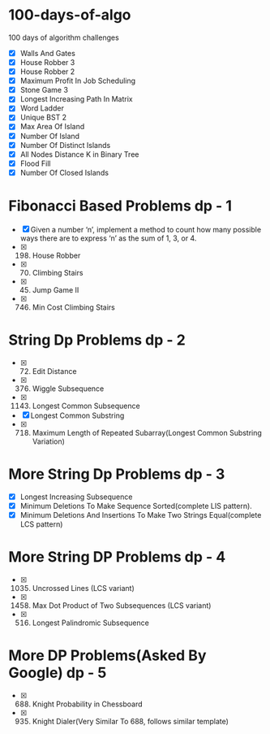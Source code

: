 # 100-days-of-algo
100 days of algorithm challenges<br>
- [x] Walls And Gates
- [x] House Robber 3
- [x] House Robber 2
- [x] Maximum Profit In Job Scheduling
- [x] Stone Game 3
- [x] Longest Increasing Path In Matrix
- [x] Word Ladder
- [x] Unique BST 2
- [x] Max Area Of Island
- [x] Number Of Island 
- [x] Number Of Distinct Islands 
- [x] All Nodes Distance K in Binary Tree
- [x] Flood Fill
- [x] Number Of Closed Islands
# Fibonacci Based Problems dp - 1
- [x] Given a number ‘n’, implement a method to count how many possible ways there are to express ‘n’ as the sum of 1, 3, or 4.
- [x] 198. House Robber
- [x] 70. Climbing Stairs
- [x] 45. Jump Game II
- [x] 746. Min Cost Climbing Stairs

# String Dp Problems dp - 2
- [x] 72. Edit Distance
- [x] 376. Wiggle Subsequence
- [x] 1143. Longest Common Subsequence
- [x] Longest Common Substring
- [x] 718. Maximum Length of Repeated Subarray(Longest Common Substring Variation)

# More String Dp Problems dp - 3
- [x] Longest Increasing Subsequence
- [x] Minimum Deletions To Make Sequence Sorted(complete LIS pattern).
- [x] Minimum Deletions And Insertions To Make Two Strings Equal(complete LCS pattern)

# More String DP Problems dp - 4
- [x] 1035. Uncrossed Lines (LCS variant)
- [x] 1458. Max Dot Product of Two Subsequences (LCS variant)
- [x] 516. Longest Palindromic Subsequence

# More DP Problems(Asked By Google) dp - 5
- [x] 688. Knight Probability in Chessboard
- [x] 935. Knight Dialer(Very Similar To 688, follows similar template)
